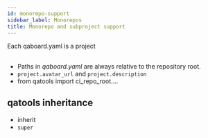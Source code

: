 ```yaml
---
id: monorepo-support
sidebar_label: Monorepos
title: Monorepo and subproject support
---
```

Each qaboard.yaml is a project

## 
- Paths in *qaboard.yaml* are always relative to the repository root.
- `project.avatar_url` and `project.description`
- from qatools import ci_repo_root....
## qatools inheritance
- inherit
- `super`